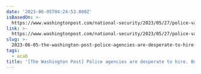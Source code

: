 ```yaml
---
date: '2023-06-05T04:24:53.000Z'
isBasedOn: >-
  https://www.washingtonpost.com/national-security/2023/05/27/police-vacancies-hiring-recruiting-reform
link: >-
  https://www.washingtonpost.com/national-security/2023/05/27/police-vacancies-hiring-recruiting-reform
slug: >-
  2023-06-05-the-washington-post-police-agencies-are-desperate-to-hire-but-they-say-f
tags:
  - acab
title: '[The Washington Post] Police agencies are desperate to hire. But they say f'
---
```


